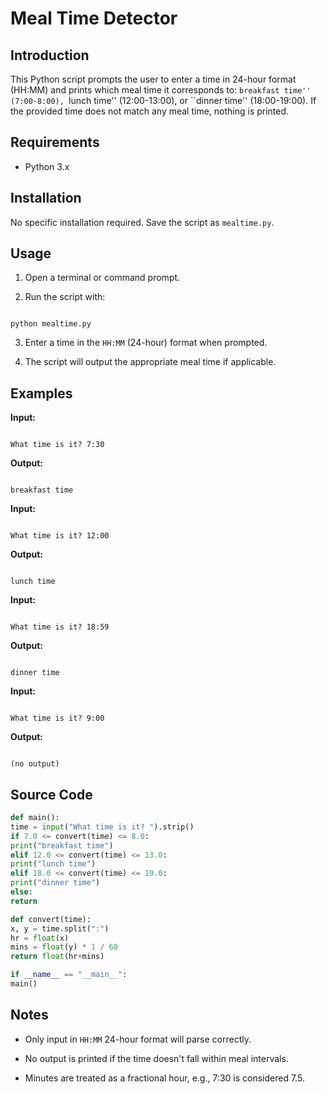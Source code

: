 # Meal Time Detector 

## Introduction

This Python script prompts the user to enter a time in 24-hour format (HH:MM) and prints which meal time it corresponds to: ``breakfast time'' (7:00-8:00), ``lunch time'' (12:00-13:00), or ``dinner time'' (18:00-19:00). If the provided time does not match any meal time, nothing is printed.

## Requirements

- Python 3.x

## Installation

No specific installation required. Save the script as `mealtime.py`.

## Usage

1. Open a terminal or command prompt.

2. Run the script with:

```

python mealtime.py

```

3. Enter a time in the `HH:MM` (24-hour) format when prompted.

4. The script will output the appropriate meal time if applicable.

## Examples

**Input:**

```

What time is it? 7:30

```

**Output:**

```

breakfast time

```

**Input:**

```

What time is it? 12:00

```

**Output:**

```

lunch time

```

**Input:**

```

What time is it? 18:59

```

**Output:**

```

dinner time

```

**Input:**

```

What time is it? 9:00

```

**Output:**

```

(no output)

```

## Source Code

```python
def main():
time = input("What time is it? ").strip()
if 7.0 <= convert(time) <= 8.0:
print("breakfast time")
elif 12.0 <= convert(time) <= 13.0:
print("lunch time")
elif 18.0 <= convert(time) <= 19.0:
print("dinner time")
else:
return

def convert(time):
x, y = time.split(":")
hr = float(x)
mins = float(y) * 1 / 60
return float(hr+mins)

if __name__ == "__main__":
main()
```

## Notes

- Only input in `HH:MM` 24-hour format will parse correctly.

- No output is printed if the time doesn't fall within meal intervals.

- Minutes are treated as a fractional hour, e.g., 7:30 is considered 7.5.
